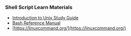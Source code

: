 ### Shell Script Learn Materials

- [Introduction to Unix Study Guide](http://faculty.salina.k-state.edu/tim/unix_sg/index.html)
- [Bash Reference Manual](https://www.gnu.org/software/bash/manual/html_node/index.html#SEC_Contents)
- [https://linuxcommand.org/](https://linuxcommand.org/)


